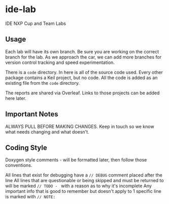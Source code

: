 # ide-lab
IDE NXP Cup and Team Labs

## Usage
Each lab will have its own branch. Be sure you are working on the correct branch for the lab. As we approach the car, we can add more branches for version control tracking and speed experimentation.

There is a `code` directory. In here is all of the source code used.
Every other package contains a Keil project, but no code. All the code is added as an existing file from the `code` directory.

The reports are shared via Overleaf. Links to those projects can be added here later.

## Important Notes
ALWAYS PULL BEFORE MAKING CHANGES. Keep in touch so we know what needs changing and what doesn't.

## Coding Style
Doxygen style comments - will be formatted later, then follow those conventions.

All lines that exist for debugging have a `// DEBUG` comment placed after the line
All lines that are questionable or being skipped and must be returned to will be marked `// TODO - ` with a reason as to why it's incomplete
Any important info that is good to remember but doesn't apply to 1 specific line is marked with `// NOTE: `
